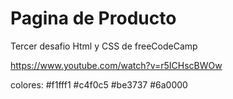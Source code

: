 # Pagina de Producto

Tercer desafio Html y CSS de freeCodeCamp

https://www.youtube.com/watch?v=r5ICHscBWOw

colores:
#f1fff1
#c4f0c5
#be3737
#6a0000